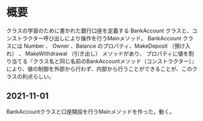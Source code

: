 # 概要

クラスの学習のために書かれた銀行口座を定義する BankAccount クラスと、コンストラクター呼び出しにより操作を行うMainメソッド。
BankAccount クラスには Number 、 Owner 、Balance のプロパティ、MakeDeposit （預け入れ） 、 MakeWithdrawal （引き出し） メソッドがあり、 プロパティに値を割り当てる『クラス名と同じ名前のBankAccountメソッド（コンストラクター）』により、値の制御を外部から行わず、内部から行うことができることが、このクラスの利点らしい。

## 2021-11-01
BankAccountクラスと口座開設を行うMainメソッドを作った。動く。
